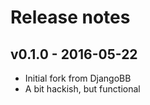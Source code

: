 # Release notes

## v0.1.0 - 2016-05-22

* Initial fork from DjangoBB
* A bit hackish, but functional


